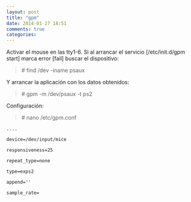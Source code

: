 ```yaml
---
layout: post
title: "gpm"
date: 2014-01-27 18:51
comments: true
categories: 
---
```

Activar el mouse en las tty1-6. Si al arrancar el servicio [/etc/init.d/gpm start] marca error [fail] buscar el dispositivo:

>\# find /dev -iname psaux

Y arrancar la aplicación con los datos obtenidos:

>\# gpm -m /dev/psaux -t ps2

Configuración:

>\# nano /etc/gpm.conf 

	....

	device=/dev/input/mice 

	responsiveness=25 

	repeat_type=none 

	type=exps2 

	append='' 

	sample_rate=

